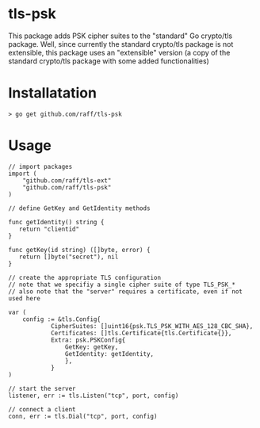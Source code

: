 tls-psk
=======

This package adds PSK cipher suites to the "standard" Go crypto/tls package.
Well, since currently the standard crypto/tls package is not extensible, this package uses an "extensible" version
(a copy of the standard crypto/tls package with some added functionalities)

Installatation
==============

    > go get github.com/raff/tls-psk

Usage
=====

    // import packages
    import (
        "github.com/raff/tls-ext"
        "github.com/raff/tls-psk"
    )
    
    // define GetKey and GetIdentity methods

    func getIdentity() string {
       return "clientid"
    }

    func getKey(id string) ([]byte, error) {
       return []byte("secret"), nil
    }

    // create the appropriate TLS configuration
    // note that we specifiy a single cipher suite of type TLS_PSK_*
    // also note that the "server" requires a certificate, even if not used here

    var (
        config := &tls.Config{
                CipherSuites: []uint16{psk.TLS_PSK_WITH_AES_128_CBC_SHA},
                Certificates: []tls.Certificate{tls.Certificate{}},
                Extra: psk.PSKConfig{
                    GetKey: getKey,
                    GetIdentity: getIdentity,
                    },
                }
    )

    // start the server
    listener, err := tls.Listen("tcp", port, config)

    // connect a client
    conn, err := tls.Dial("tcp", port, config)


